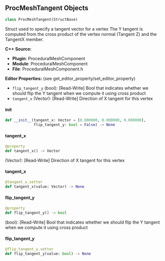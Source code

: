 ## ProcMeshTangent Objects

```python
class ProcMeshTangent(StructBase)
```

Struct used to specify a tangent vector for a vertex
The Y tangent is computed from the cross product of the vertex normal (Tangent Z) and the TangentX member.

**C++ Source:**

- **Plugin**: ProceduralMeshComponent
- **Module**: ProceduralMeshComponent
- **File**: ProceduralMeshComponent.h

**Editor Properties:** (see get_editor_property/set_editor_property)

- ``flip_tangent_y`` (bool):  [Read-Write] Bool that indicates whether we should flip the Y tangent when we compute it using cross product
- ``tangent_x`` (Vector):  [Read-Write] Direction of X tangent for this vertex

<a id="unreal.ProcMeshTangent.__init__"></a>

#### __init__

```python
def __init__(tangent_x: Vector = [0.000000, 0.000000, 0.000000],
             flip_tangent_y: bool = False) -> None
```

<a id="unreal.ProcMeshTangent.tangent_x"></a>

#### tangent_x

```python
@property
def tangent_x() -> Vector
```

(Vector):  [Read-Write] Direction of X tangent for this vertex

<a id="unreal.ProcMeshTangent.tangent_x"></a>

#### tangent_x

```python
@tangent_x.setter
def tangent_x(value: Vector) -> None
```

<a id="unreal.ProcMeshTangent.flip_tangent_y"></a>

#### flip_tangent_y

```python
@property
def flip_tangent_y() -> bool
```

(bool):  [Read-Write] Bool that indicates whether we should flip the Y tangent when we compute it using cross product

<a id="unreal.ProcMeshTangent.flip_tangent_y"></a>

#### flip_tangent_y

```python
@flip_tangent_y.setter
def flip_tangent_y(value: bool) -> None
```

<a id="unreal.ProcMeshVertex"></a>